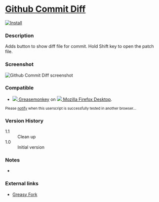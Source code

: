 # [Github Commit Diff](https://github.com/jerone/UserScripts/tree/master/Github_Commit_Diff)

[![Install](https://raw.github.com/jerone/UserScripts/master/_resources/Install-button.jpg)](https://github.com/jerone/UserScripts/raw/master/Github_Commit_Diff/Github_Commit_Diff.user.js)

### Description

Adds button to show diff file for commit. Hold Shift key to open the patch file.

### Screenshot

![Github Commit Diff screenshot](https://github.com/jerone/UserScripts/raw/master/Github_Commit_Diff/screenshot.jpg)

### Compatible

* [![](https://raw.github.com/jerone/UserScripts/master/_resources/Greasemonkey.png) Greasemonkey](https://addons.mozilla.org/en-US/firefox/addon/greasemonkey/) on [![](https://raw.github.com/jerone/UserScripts/master/_resources/Firefox.png) Mozilla Firefox Desktop](http://www.mozilla.org/en-US/firefox/fx/#desktop).

<sub>Please [notify](https://github.com/jerone/UserScripts/issues/new?title=Userscript%20%3Cname%3E%20%28%3Cversion%3E%29%20also%20works%20in%20%3Cbrowser%3E%20on%20%3Cdesktop/device%3E) when this userscript is successfully tested in another browser...</sub>

### Version History

<dl>
    <dt>1.1</dt>
        <dd>Clean up</dd>
    <dt>1.0</dt>
        <dd>Initial version</dd>
</dl> 

### Notes

 -

### External links

* [Greasy Fork](https://greasyfork.org/scripts/77)

